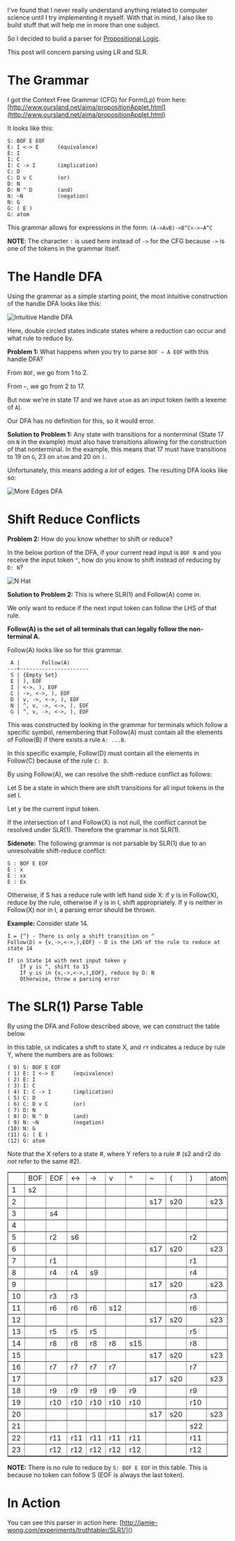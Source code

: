 I've found that I never really understand anything related to computer science
until I try implementing it myself. With that in mind, I also like to build
stuff that will help me in more than one subject.

So I decided to build a parser for [Propositional Logic][].

This post will concern parsing using LR and SLR.

[Propositional Logic]: http://en.wikipedia.org/wiki/Propositional_calculus

The Grammar
===========

I got the Context Free Grammar (CFG) for Form(Lp) from here: [http://www.oursland.net/aima/propositionApplet.html](http://www.oursland.net/aima/propositionApplet.html)

It looks like this:

    S: BOF E EOF
    E: I <-> E      (equivalence)
    E: I
    I: C
    I: C -> I       (implication)
    C: D
    C: D v C        (or)
    D: N
    D: N ^ D        (and)
    N: ~N           (negation)
    N: G
    G: ( E )
    G: atom

This grammar allows for expressions in the form: `(A->AvB)->B^C<->~A^C`

**NOTE**: The character `:` is used here instead of `->` for the CFG because
`->` is one of the tokens in the grammar itself.

The Handle DFA
==============

Using the grammar as a simple starting point, the most intuitive construction
of the handle DFA looks like this:

![Intuitive Handle DFA](http://phleet.github.com/images/parsing/simple_handle_dfa.png)

Here, double circled states indicate states where a reduction can occur and what rule to reduce by. 

**Problem 1:** What happens when you try to parse `BOF ~ A EOF` with this
handle DFA?

From `BOF`, we go from 1 to 2.

From `~`, we go from 2 to 17.

But now we're in state 17 and we have `atom` as an input token (with a lexeme
of `A`).

Our DFA has no definition for this, so it would error. 

**Solution to Problem 1:** Any state with transitions for a nonterminal (State
17 on `N` in the example) must also have transitions allowing for the
construction of that nonterminal. In the example, this means that 17 must have
transitions to 19 on `G`, 23 on `atom` and 20 on `(`. 

Unfortunately, this means adding a *lot* of edges. The resulting DFA looks like so:

![More Edges DFA](http://phleet.github.com/images/parsing/added_edges_dfa.png)


Shift Reduce Conflicts
======================

**Problem 2:** How do you know whether to shift or reduce?

In the below portion of the DFA, if your current read input is `BOF N` and you
receive the input token `^`, how do you know to shift instead of reducing by
`D: N`?

![N Hat](http://phleet.github.com/images/parsing/nhat.png)

**Solution to Problem 2:** This is where SLR(1) and Follow(A) come in.

We only want to reduce if the next input token can follow the LHS of that rule. 

**Follow(A) is the set of all terminals that can legally follow the non-terminal A.**

Follow(A) looks like so for this grammar.

     A |       Follow(A) 
    ---+----------------------
     S | {Empty Set}
     E | ), EOF
     I | <->, ), EOF
     C | ->, <->, ), EOF
     D | v, ->, <->, ), EOF
     N | ^, v, ->, <->, ), EOF
     G | ^, v, ->, <->, ), EOF

This was constructed by looking in the grammar for terminals which follow a
specific symbol, remembering that Follow(A) must contain all the elements of
Follow(B) if there exists a rule `A: ...B`. 

In this specific example, Follow(D) must contain all the elements in Follow(C)
because of the rule `C: D`. 

By using Follow(A), we can resolve the shift-reduce conflict as follows:

Let S be a state in which there are shift transitions for all input tokens in the set I.

Let y be the current input token.

If the intersection of I and Follow(X) is not null, the conflict cannot be resolved
under SLR(1). Therefore the grammar is not SLR(1).

**Sidenote:** The following grammar is not parsable by SLR(1) due to an unresolvable shift-reduce conflict:

    S : BOF E EOF
    E : x
    E : xx
    E : Ex

Otherwise, if S has a reduce rule with left hand side X: if y is in Follow(X), reduce by the rule, otherwise if y is in I, shift appropriately. If y is neither in Follow(X) nor in I, a parsing error should be thrown.

**Example:** Consider state 14. 

    I = {^} - There is only a shift transition on ^
    Follow(D) = {v,->,<->,),EOF} - D is the LHS of the rule to reduce at state 14

    If in State 14 with next input token y
        If y is ^, shift to 15
        If y is in {v,->,<->,),EOF}, reduce by D: N
        Otherwise, throw a parsing error

The SLR(1) Parse Table
======================
By using the DFA and Follow described above, we can construct the table below.

In this table, `sX` indicates a shift to state X, and `rY` indicates a reduce by rule Y, where the numbers are as follows:

    ( 0) S: BOF E EOF
    ( 1) E: I <-> E      (equivalence)
    ( 2) E: I
    ( 3) I: C
    ( 4) I: C -> I       (implication)
    ( 5) C: D
    ( 6) C: D v C        (or)
    ( 7) D: N
    ( 8) D: N ^ D        (and)
    ( 9) N: ~N           (negation)
    (10) N: G
    (11) G: ( E )
    (12) G: atom

Note that the X refers to a state #, where Y refers to a rule # (s2 and r2 do *not* refer to the same #2).

<table border=1 style='border-collapse: collapse'> 
<tr> 
  <td></td> 
  <td>BOF</td> 
  <td>EOF</td> 
  <td>&lt;-&gt;</td> 
  <td>-&gt;</td> 
  <td>v</td> 
  <td>^</td> 
  <td>~</td> 
  <td>(</td> 
  <td>)</td> 
  <td>atom</td> 
  <td>S</td> 
  <td>E</td> 
  <td>I</td> 
  <td>C</td> 
  <td>D</td> 
  <td>N</td> 
  <td>G</td> 
 </tr> 
 <tr> 
  <td>1</td> 
  <td>s2</td> 
  <td></td> 
  <td></td> 
  <td></td> 
  <td></td> 
  <td></td> 
  <td></td> 
  <td></td> 
  <td></td> 
  <td></td> 
  <td></td> 
  <td></td> 
  <td></td> 
  <td></td> 
  <td></td> 
  <td></td> 
  <td></td> 
 </tr> 
 <tr> 
  <td>2</td> 
  <td></td> 
  <td></td> 
  <td></td> 
  <td></td> 
  <td></td> 
  <td></td> 
  <td>s17</td> 
  <td>s20</td> 
  <td></td> 
  <td>s23</td> 
  <td></td> 
  <td>s3</td> 
  <td>s5</td> 
  <td>s8</td> 
  <td>s11</td> 
  <td>s14</td> 
  <td>s19</td> 
 </tr> 
 <tr> 
  <td>3</td> 
  <td></td> 
  <td>s4</td> 
  <td></td> 
  <td></td> 
  <td></td> 
  <td></td> 
  <td></td> 
  <td></td> 
  <td></td> 
  <td></td> 
  <td></td> 
  <td></td> 
  <td></td> 
  <td></td> 
  <td></td> 
  <td></td> 
  <td></td> 
 </tr> 
 <tr> 
  <td>4</td> 
  <td></td> 
  <td></td> 
  <td></td> 
  <td></td> 
  <td></td> 
  <td></td> 
  <td></td> 
  <td></td> 
  <td></td> 
  <td></td> 
  <td></td> 
  <td></td> 
  <td></td> 
  <td></td> 
  <td></td> 
  <td></td> 
  <td></td> 
 </tr> 
 <tr> 
  <td>5</td> 
  <td></td> 
  <td>r2</td> 
  <td>s6</td> 
  <td></td> 
  <td></td> 
  <td></td> 
  <td></td> 
  <td></td> 
  <td>r2</td> 
  <td></td> 
  <td></td> 
  <td></td> 
  <td></td> 
  <td></td> 
  <td></td> 
  <td></td> 
  <td></td> 
 </tr> 
 <tr> 
  <td>6</td> 
  <td></td> 
  <td></td> 
  <td></td> 
  <td></td> 
  <td></td> 
  <td></td> 
  <td>s17</td> 
  <td>s20</td> 
  <td></td> 
  <td>s23</td> 
  <td></td> 
  <td>s7</td> 
  <td>s5</td> 
  <td>s8</td> 
  <td>s11</td> 
  <td>s14</td> 
  <td>s19</td> 
 </tr> 
 <tr> 
  <td>7</td> 
  <td></td> 
  <td>r1</td> 
  <td></td> 
  <td></td> 
  <td></td> 
  <td></td> 
  <td></td> 
  <td></td> 
  <td>r1</td> 
  <td></td> 
  <td></td> 
  <td></td> 
  <td></td> 
  <td></td> 
  <td></td> 
  <td></td> 
  <td></td> 
 </tr> 
 <tr> 
  <td>8</td> 
  <td></td> 
  <td>r4</td> 
  <td>r4</td> 
  <td>s9</td> 
  <td></td> 
  <td></td> 
  <td></td> 
  <td></td> 
  <td>r4</td> 
  <td></td> 
  <td></td> 
  <td></td> 
  <td></td> 
  <td></td> 
  <td></td> 
  <td></td> 
  <td></td> 
 </tr> 
 <tr> 
  <td>9</td> 
  <td></td> 
  <td></td> 
  <td></td> 
  <td></td> 
  <td></td> 
  <td></td> 
  <td>s17</td> 
  <td>s20</td> 
  <td></td> 
  <td>s23</td> 
  <td></td> 
  <td></td> 
  <td>s10</td> 
  <td>s8</td> 
  <td>s11</td> 
  <td>s14</td> 
  <td>s19</td> 
 </tr> 
 <tr> 
  <td>10</td> 
  <td></td> 
  <td>r3</td> 
  <td>r3</td> 
  <td></td> 
  <td></td> 
  <td></td> 
  <td></td> 
  <td></td> 
  <td>r3</td> 
  <td></td> 
  <td></td> 
  <td></td> 
  <td></td> 
  <td></td> 
  <td></td> 
  <td></td> 
  <td></td> 
 </tr> 
 <tr> 
  <td>11</td> 
  <td></td> 
  <td>r6</td> 
  <td>r6</td> 
  <td>r6</td> 
  <td>s12</td> 
  <td></td> 
  <td></td> 
  <td></td> 
  <td>r6</td> 
  <td></td> 
  <td></td> 
  <td></td> 
  <td></td> 
  <td></td> 
  <td></td> 
  <td></td> 
  <td></td> 
 </tr> 
 <tr> 
  <td>12</td> 
  <td></td> 
  <td></td> 
  <td></td> 
  <td></td> 
  <td></td> 
  <td></td> 
  <td>s17</td> 
  <td>s20</td> 
  <td></td> 
  <td>s23</td> 
  <td></td> 
  <td></td> 
  <td></td> 
  <td>s13</td> 
  <td>s11</td> 
  <td>s14</td> 
  <td>s19</td> 
 </tr> 
 <tr> 
  <td>13</td> 
  <td></td> 
  <td>r5</td> 
  <td>r5</td> 
  <td>r5</td> 
  <td></td> 
  <td></td> 
  <td></td> 
  <td></td> 
  <td>r5</td> 
  <td></td> 
  <td></td> 
  <td></td> 
  <td></td> 
  <td></td> 
  <td></td> 
  <td></td> 
  <td></td> 
 </tr> 
 <tr> 
  <td>14</td> 
  <td></td> 
  <td>r8</td> 
  <td>r8</td> 
  <td>r8</td> 
  <td>r8</td> 
  <td>s15</td> 
  <td></td> 
  <td></td> 
  <td>r8</td> 
  <td></td> 
  <td></td> 
  <td></td> 
  <td></td> 
  <td></td> 
  <td></td> 
  <td></td> 
  <td></td> 
 </tr> 
 <tr> 
  <td>15</td> 
  <td></td> 
  <td></td> 
  <td></td> 
  <td></td> 
  <td></td> 
  <td></td> 
  <td>s17</td> 
  <td>s20</td> 
  <td></td> 
  <td>s23</td> 
  <td></td> 
  <td></td> 
  <td></td> 
  <td></td> 
  <td>s16</td> 
  <td>s14</td> 
  <td>s19</td> 
 </tr> 
 <tr> 
  <td>16</td> 
  <td></td> 
  <td>r7</td> 
  <td>r7</td> 
  <td>r7</td> 
  <td>r7</td> 
  <td></td> 
  <td></td> 
  <td></td> 
  <td>r7</td> 
  <td></td> 
  <td></td> 
  <td></td> 
  <td></td> 
  <td></td> 
  <td></td> 
  <td></td> 
  <td></td> 
 </tr> 
 <tr> 
  <td>17</td> 
  <td></td> 
  <td></td> 
  <td></td> 
  <td></td> 
  <td></td> 
  <td></td> 
  <td>s17</td> 
  <td>s20</td> 
  <td></td> 
  <td>s23</td> 
  <td></td> 
  <td></td> 
  <td></td> 
  <td></td> 
  <td></td> 
  <td>s18</td> 
  <td>s19</td> 
 </tr> 
 <tr> 
  <td>18</td> 
  <td></td> 
  <td>r9</td> 
  <td>r9</td> 
  <td>r9</td> 
  <td>r9</td> 
  <td>r9</td> 
  <td></td> 
  <td></td> 
  <td>r9</td> 
  <td></td> 
  <td></td> 
  <td></td> 
  <td></td> 
  <td></td> 
  <td></td> 
  <td></td> 
  <td></td> 
 </tr> 
 <tr> 
  <td>19</td> 
  <td></td> 
  <td>r10</td> 
  <td>r10</td> 
  <td>r10</td> 
  <td>r10</td> 
  <td>r10</td> 
  <td></td> 
  <td></td> 
  <td>r10</td> 
  <td></td> 
  <td></td> 
  <td></td> 
  <td></td> 
  <td></td> 
  <td></td> 
  <td></td> 
  <td></td> 
 </tr> 
 <tr> 
  <td>20</td> 
  <td></td> 
  <td></td> 
  <td></td> 
  <td></td> 
  <td></td> 
  <td></td> 
  <td>s17</td> 
  <td>s20</td> 
  <td></td> 
  <td>s23</td> 
  <td></td> 
  <td>s21</td> 
  <td>s5</td> 
  <td>s8</td> 
  <td>s11</td> 
  <td>s14</td> 
  <td>s19</td> 
 </tr> 
 <tr> 
  <td>21</td> 
  <td></td> 
  <td></td> 
  <td></td> 
  <td></td> 
  <td></td> 
  <td></td> 
  <td></td> 
  <td></td> 
  <td>s22</td> 
  <td></td> 
  <td></td> 
  <td></td> 
  <td></td> 
  <td></td> 
  <td></td> 
  <td></td> 
  <td></td> 
 </tr> 
 <tr> 
  <td>22</td> 
  <td></td> 
  <td>r11</td> 
  <td>r11</td> 
  <td>r11</td> 
  <td>r11</td> 
  <td>r11</td> 
  <td></td> 
  <td></td> 
  <td>r11</td> 
  <td></td> 
  <td></td> 
  <td></td> 
  <td></td> 
  <td></td> 
  <td></td> 
  <td></td> 
  <td></td> 
 </tr> 
 <tr> 
  <td>23</td> 
  <td></td> 
  <td>r12</td> 
  <td>r12</td> 
  <td>r12</td> 
  <td>r12</td> 
  <td>r12</td> 
  <td></td> 
  <td></td> 
  <td>r12</td> 
  <td></td> 
  <td></td> 
  <td></td> 
  <td></td> 
  <td></td> 
  <td></td> 
  <td></td> 
  <td></td> 
 </tr> 
</table> 

**NOTE:** There is no rule to reduce by `S: BOF E EOF` in this table. 
This is because no token can follow S (EOF is always the last token).

In Action
=========

You can see this parser in action here: [http://jamie-wong.com/experiments/truthtabler/SLR1/]()
